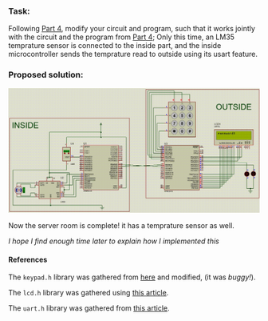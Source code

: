 ### Task:

Following [Part 4](https://github.com/rezmansouri/microlab/blob/main/Exercise%207/Part4), modify your circuit and program, such that it works jointly with the circuit and the program from [Part 4](https://github.com/rezmansouri/microlab/blob/main/Exercise%207/Part2); Only this time, an LM35 temprature sensor is connected to the inside part, and the inside microcontroller sends the temprature read to outside using its usart feature.

### Proposed solution:

<p align="center">
  <img src="https://github.com/rezmansouri/microlab/blob/main/Exercise%207/Part5/circuit.gif"/>
</p>

Now the server room is complete! it has a temprature sensor as well.

_I hope I find enough time later to explain how I implemented this_

#### References

The `keypad.h` library was gathered from [here](https://microlearn.ir/1185/p_keypad.html) and modified, (it was _buggy!_).

The `lcd.h` library was gathered using [this article](https://www.electronicwings.com/avr-atmega/lcd16x2-interfacing-with-atmega16-32).

The `uart.h` library was gathered from [this article](https://www.electronicwings.com/avr-atmega/atmega1632-usart).